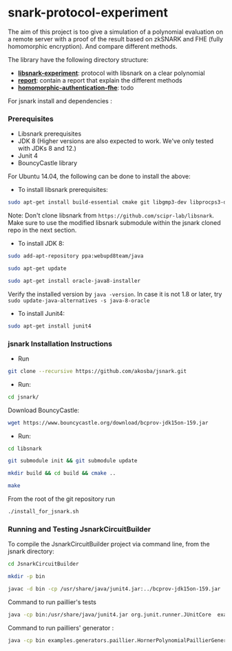 # snark-protocol-experiment

The aim of this project is too give a simulation of a polynomial evaluation on a remote server with a proof of the result based on zkSNARK and FHE (fully homomorphic encryption). And compare different methods.

The library have the following directory structure:

* [__libsnark-experiment__](libsnark-experiment): protocol with libsnark on a clear polynomial
* [__report__](report): contain a report that explain the different methods
* [__homomorphic-authentication-fhe__](homomorphic-authentication-fhe): todo


For jsnark install and dependencies :
### Prerequisites

- Libsnark prerequisites
- JDK 8 (Higher versions are also expected to work. We've only tested with JDKs 8 and 12.)
- Junit 4
- BouncyCastle library

For Ubuntu 14.04, the following can be done to install the above:

- To install libsnark prerequisites: 

```bash
sudo apt-get install build-essential cmake git libgmp3-dev libprocps3-dev python-markdown libboost-all-dev libssl-dev
```

Note: Don't clone libsnark from `https://github.com/scipr-lab/libsnark`. Make sure to use the modified libsnark submodule within the jsnark cloned repo in the next section.

- To install JDK 8: 

```bash
sudo add-apt-repository ppa:webupd8team/java
```

```bash
sudo apt-get update
```

```bash
sudo apt-get install oracle-java8-installer
```

Verify the installed version by `java -version`. In case it is not 1.8 or later, try `sudo update-java-alternatives -s java-8-oracle`

- To install Junit4: 

```bash
sudo apt-get install junit4
```
	
### jsnark Installation Instructions

- Run 
```bash
git clone --recursive https://github.com/akosba/jsnark.git
```

- Run:

```bash
cd jsnark/
```

Download BouncyCastle:

```bash
wget https://www.bouncycastle.org/download/bcprov-jdk15on-159.jar
```
	
- Run:

```bash
cd libsnark
```

```bash
git submodule init && git submodule update
```

```bash
mkdir build && cd build && cmake ..
```

```bash
make
```

From the root of the git repository run 
```bash
./install_for_jsnark.sh
```

### Running and Testing JsnarkCircuitBuilder
To compile the JsnarkCircuitBuilder project via command line, from the jsnark directory:

```bash
cd JsnarkCircuitBuilder
```
```bash
mkdir -p bin
```
```bash
javac -d bin -cp /usr/share/java/junit4.jar:../bcprov-jdk15on-159.jar  $(find ./src/* | grep ".java$")
```
Command to run paillier's tests
```bash
java -cp bin:/usr/share/java/junit4.jar org.junit.runner.JUnitCore  examples.tests.paillier.test_paillier
```
Command to run pailliers' generator :
```bash
java -cp bin examples.generators.paillier.HornerPolynomialPaillierGenerator <number_of_coefficients_for_polynomials>
```
